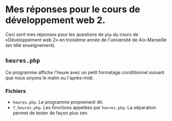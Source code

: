 # Mes réponses pour le cours de développement web 2.

Ceci sont mes réponses pour les questions de `php` du cours de «Développement web 2» en troisième année de l'université de Aix-Marseille (en télé enseignement).

## `heures.php`

Ce programme affiche l'heure avec un petit formatage conditionnel suivant que nous soyons le matin ou l'après-midi.

### Fichiers

* `heures.php`. Le programme proprement dit.
* `f_heures.php`. Les fonctions appelées par `heures.php`. La séparation permet de tester de façon plus zen.

